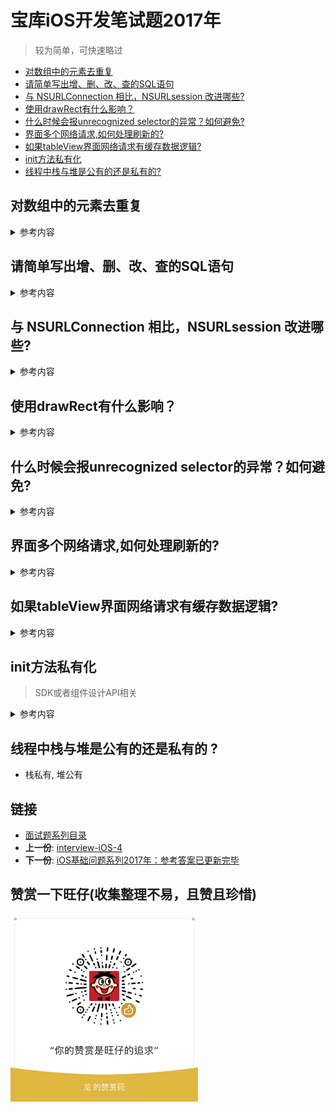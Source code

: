 # 宝库iOS开发笔试题2017年

> 较为简单，可快速略过

-   [对数组中的元素去重复](#对数组中的元素去重复)
-   [请简单写出增、删、改、查的SQL语句](#请简单写出增删改查的sql语句)
-   [与 NSURLConnection 相比，NSURLsession
    改进哪些?](#与-nsurlconnection-相比nsurlsession-改进哪些)
-   [使用drawRect有什么影响？](#使用drawrect有什么影响)
-   [什么时候会报unrecognized
    selector的异常？如何避免?](#什么时候会报unrecognized-selector的异常如何避免)
-   [界面多个网络请求,如何处理刷新的?](#界面多个网络请求如何处理刷新的)
-   [如果tableView界面网络请求有缓存数据逻辑?](#如果tableview界面网络请求有缓存数据逻辑)
-   [init方法私有化](#init方法私有化)
-   [线程中栈与堆是公有的还是私有的?](#线程中栈与堆是公有的还是私有的)

## 对数组中的元素去重复 
<details>
<summary> 参考内容 </summary>

- 参考如下代码

	```objc
	NSArray *array = @[@"12-11", @"12-11", @"12-11", @"12-12", @"12-13", @"12-14"];
	
	1.开辟新的内存空间，然后判断是否存在，若不存在则添加到数组中，得到最终结果的顺序不发生变化。效率分析：时间复杂度为O ( n2 )：
	
	NSMutableArray *resultArray = [[NSMutableArray alloc] initWithCapacity:array.count];
	// 外层一个循环
	for (NSString *item in array) {
	   // 调用-containsObject:本质也是要循环去判断，因此本质上是双层遍历
	   // 时间复杂度为O ( n^2 )而不是O (n)
	    if (![resultArray containsObject:item]) {
	      [resultArray addObject:item];
	    }
	}
	NSLog(@"resultArray: %@", resultArray);
	 
	2.利用NSDictionary去重，字典在设置key-value时，若已存在则更新值，若不存在则插入值，然后获取allValues。若不要求有序，则可以采用此种方法。若要求有序，还得进行排序。效率分析：只需要一个循环就可以完成放入字典，若不要求有序，时间复杂度为O(n)。若要求排序，则效率与排序算法有关：
	 NSMutableDictionary *resultDict = [[NSMutableDictionary alloc] initWithCapacity:array.count];
	for (NSString *item in array) {
	    [resultDict setObject:item forKey:item];
	}
	NSArray *resultArray = resultDict.allValues;
	NSLog(@"%@", resultArray);
	
	如果需要按照原来的升序排序，可以这样：
	resultArray = [resultArray sortedArrayUsingComparator:^NSComparisonResult(id  _Nonnull obj1, id  _Nonnull obj2) {
	  NSString *item1 = obj1;
	  NSString *item2 = obj2;
	  return [item1 compare:item2 options:NSLiteralSearch];
	}];
	NSLog(@"%@", resultArray);
	 
	3.利用集合NSSet的特性(确定性、无序性、互异性)，放入集合就自动去重了。但是它与字典拥有同样的无序性，所得结果顺序不再与原来一样。如果不要求有序，使用此方法与字典的效率应该是差不多的。效率分析：时间复杂度为O (n)：
	NSSet *set = [NSSet setWithArray:array];
	NSArray *resultArray = [set allObjects];
	NSLog(@"%@", resultArray);
	如果要求有序，那就得排序，比如这里要升序排序：
	
	resultArray = [resultArray sortedArrayUsingComparator:^NSComparisonResult(id  _Nonnull obj1, id  _Nonnull obj2) {
	  NSString *item1 = obj1;
	  NSString *item2 = obj2;
	  return [item1 compare:item2 options:NSLiteralSearch];
	}];
	NSLog(@"%@", resultArray);
	4. 有序集合--->直接使用有序集合
	NSOrderedSet *set = [NSOrderedSet orderedSetWithArray:array];
	NSLog(@"%@", set.array);
	
	```
</details>

## 请简单写出增、删、改、查的SQL语句
<details>
<summary> 参考内容 </summary>

- 增：`insert into tb_blogs(name, url) values('DragonLi','https://github.com/DevDragonLi');`
 
- 删：	`delete from tb_blogs where blogid = 1;`
 
- 改：`update tb_blogs set url = 'www.textURL.com' where blogid = 1;`
 
- 查：`select name, url from tb_blogs where blogid = 1;`

</details>

## 与 NSURLConnection 相比，NSURLsession 改进哪些?
<details>
<summary> 参考内容 </summary>

- 可以配置每个 session 的缓存，协议，cookie，以及证书策略（credential policy），甚至跨程序共享这些信息
- session task。它负责处理数据的加载以及文件和数据在客户端与服务端之间的上传和下载。NSURLSessionTask 与 NSURLConnection 最大的相似之处在于它也负责数据的加载，最大的不同之处在于所有的 task 共享其创造者 NSURLSession 这一公共委托者（common delegate）

</details>

## 使用drawRect有什么影响？
<details>
<summary> 参考内容 </summary>

> drawRect方法依赖Core Graphics框架来进行自定义的绘制

- 缺点：它处理touch事件时每次按钮被点击后，都会用setNeddsDisplay进行强制重绘；而且不止一次，每次单点事件触发两次执行。这样的话从性能的角度来说，对CPU和内存来说都是欠佳的。特别是如果在我们的界面上有多个这样的UIButton实例，那就会很糟糕了
- 这个方法的调用机制也是非常特别. 当你调用 setNeedsDisplay 方法时, UIKit 将会把当前图层标记为dirty,但还是会显示原来的内容,直到下一次的视图渲染周期,才会将标记为 dirty 的图层重新建立Core Graphics上下文,然后将内存中的数据恢复出来, 再使用 CGContextRef 进行绘制

</details>

	
## 什么时候会报unrecognized selector的异常？如何避免?
<details>
<summary> 参考内容 </summary>

- 当调用该对象上某个方法,而该对象上没有实现这个方法的时候， 可以通过“消息转发”进行解决，如果还是不行就会报unrecognized selector异常
- objc是动态语言，每个方法在运行时会被动态转为消息发送，即：objc_msgSend(receiver, selector)，整个过程介绍如下：
	- objc在向一个对象发送消息时，runtime库会根据对象的isa指针找到该对象实际所属的类然后在该类中的方法列表以及其父类方法列表中寻找方法运行
如果，在最顶层的父类中依然找不到相应的方法时，程序在运行时会挂掉并抛出异常unrecognized selector sent to XXX 。但是在这之前，objc的运行时会给出三次拯救程序崩溃的机会

- 三次拯救程序崩溃的机会

	- Method resolution:objc运行时会调用+resolveInstanceMethod:或者 +resolveClassMethod:，让你有机会提供一个函数实现。
如果你添加了函数并返回 YES，那运行时系统就会重新启动一次消息发送的过程
如果 resolve 方法返回 NO ，运行时就会移到下一步，消息转发
	- Fast forwarding:如果目标对象实现了-forwardingTargetForSelector:，Runtime 这时就会调用这个方法，给你把这个消息转发给其他对象的机会
只要这个方法返回的不是nil和self，整个消息发送的过程就会被重启，当然发送的对象会变成你返回的那个对象。否则，就会继续Normal Fowarding。这里叫Fast，只是为了区别下一步的转发机制。因为这一步不会创建任何新的对象，但Normal forwarding转发会创建一个NSInvocation对象，相对Normal forwarding转发更快点，所以这里叫Fast forwarding
	- Normal forwarding
这一步是Runtime最后一次给你挽救的机会。
首先它会发送-methodSignatureForSelector:消息获得函数的参数和返回值类型。
如果-methodSignatureForSelector:返回nil，Runtime则会发出-doesNotRecognizeSelector:消息，程序这时也就挂掉了。
如果返回了一个函数签名，Runtime就会创建一个NSInvocation对象并发送-forwardInvocation:消息给目标对象

</details>

## 界面多个网络请求,如何处理刷新的?

<details>
<summary> 参考内容 </summary>

> 使用调度组:**问题 : 为多个请求均加载完成，但界面已在未得到数据前提前刷新导致界面空白**

- dispatch_semaphore信号量为基于计数器的一种多线程同步机制。用于解决在多个线程访问共有资源时候，会因为多线程的特性而引发数据出错的问题。

	- semaphore计数大于等于1，计数-1，返回，程序继续运行。如果计数为0，则等待。

	- dispatch_semaphore_signal(semaphore)为计数+1操作。
	
	-  dispatch_semaphore_wait(semaphore, DISPATCH_TIME_FOREVER)为设置等待时间，这里设置的等待时间是一直等待


```objc
1. 调度组
dispatch_group_t group = dispatch_group_create();
    
    dispatch_group_async(group, dispatch_get_global_queue(DISPATCH_QUEUE_PRIORITY_DEFAULT, 0), ^{
        NSLog(@"netWorking_Frist");
        
    });
    
    dispatch_group_async(group, dispatch_get_global_queue(DISPATCH_QUEUE_PRIORITY_DEFAULT, 0), ^{
        NSLog(@"netWorking_Second");
    });
    dispatch_group_async(group,dispatch_get_global_queue(DISPATCH_QUEUE_PRIORITY_DEFAULT, 0), ^{
        NSLog(@"netWorking_Three");
    });
    
    dispatch_group_notify(group, dispatch_get_main_queue(), ^{
        NSLog(@"complete");
    });
    
        
2. 信号量

- (void)netWorkingimplementation{ // 基于自身项目的网络请求
//    1. 发起请求
    dispatch_semaphore_t  semaphore = dispatch_semaphore_create(0);
//    2. 成功/失败回调标记
    dispatch_semaphore_signal(semaphore);
//    3. 计数为0 ,则一直等待
    dispatch_semaphore_wait(semaphore, DISPATCH_TIME_FOREVER);
}
    
```
</details>


## 如果tableView界面网络请求有缓存数据逻辑?

<details>
<summary> 参考内容 </summary>

- 首次进入一个界面tableview的数据应该先读取缓存，主要防止没有网络或者网络不好的情况下用户等待数据时间过长或者没有数据用户体验不好，主要用于某些tableview请求的数据量很大，或者数据短时间内变化不是很快的地方。
- 用户下拉刷新表示重新请求数据，应该强制更新数据，不论本地是否有缓存,但是这部分数据应该存入数据库，保证退出后下次进入界面的时候能够读取最后更新的缓存。
- 上拉加载更多的时候不读缓存，因为如果客户端自己在处理这部分逻辑比较复杂，不是说实现起来复杂，因为对于本地存储来说调用的是统一的一个方法，主要是因为如果用户下拉刷新需要强制更新数据，不论本地有无缓存，都要从服务器请求最新数据。那么问题来了，如果我把用户上拉加载更多时候的数据也存入本地，假设用户上拉加载了5页数据，然后又强制下拉刷新了一下，这个时候tableview显示的是最新的第一页数据，如果接着上拉加载更多我应该是读取缓存还是直接发起网络请求呢。毫无疑问应该直接发起请求，因为下拉强制刷新已经导致了第一页为最新数据，如果第2-5页数据缓存没有过期并且服务器数据确实变化了的话，客户端将得不到新的数据，**所以干脆仅仅第一次进入界面tableview请求第一页数据的时候要读缓存**。
- 根本不用缓存的地方主要是某些数据变化非常快，或者发起的网络请求是一次性的操作，比如收藏某个题目等等。

</details>

## init方法私有化

>  SDK或者组件设计API相关
	
<details>
<summary> 参考内容 </summary>

	```objc

	- (instancetype)init __attribute__((unavailable("Disabled. Use +sharedInstance instead")));
	- (instancetype)init NS_UNAVAILABLE;
	
	2.m
	//3. 内部不响应 不建议!
	- (instancetype)init {
	   // 抛出不识别,没有说明真的原因
	    [super doesNotRecognizeSelector:_cmd];
	    return nil;
	}
	
	// 通过断言
	- (instancetype)init{
	    NSAssert(false,@"unavailable, use sharedInstance instead");
	    return nil;
	}
	
	// 通过异常
	- (instancetype)init{
	    [NSException raise:NSGenericException format:@"Disabled. Use +[%@ %@] instead",
	     NSStringFromClass([self class]),
	     NSStringFromSelector(@selector(sharedInstance))];
	    return nil;
	}
	
	```	 
</details>

## 线程中栈与堆是公有的还是私有的 ?

- 栈私有, 堆公有  

## 链接

- [面试题系列目录](../README.md)
- **上一份**: [interview-iOS-4](04interview-iOS-4.md)
- **下一份**: [iOS基础问题系列2017年：参考答案已更新完毕](06iOS基础问题系列2017年.md)

## 赞赏一下旺仔(收集整理不易，且赞且珍惜)

</p>
<img src="../images/wechat.JPG" width="300" height="300">
</p>

